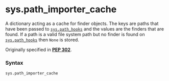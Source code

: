 # sys.path_importer_cache

A dictionary acting as a cache for finder objects. The keys are paths that have been passed to [`sys.path_hooks`](/modules/sys/path_hooks.md) and the values are the finders that are found. If a path is a valid file system path but no finder is found on [`sys.path_hooks`](/modules/sys/path_hooks.md) then `None` is stored.

Originally specified in [**PEP 302**](https://peps.python.org/pep-0302/).

### Syntax

```python
sys.path_importer_cache
```